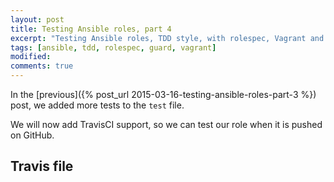 ```yaml
---
layout: post
title: Testing Ansible roles, part 4
excerpt: "Testing Ansible roles, TDD style, with rolespec, Vagrant and Guard"
tags: [ansible, tdd, rolespec, guard, vagrant]
modified: 
comments: true
---
```


In the [previous]({% post_url 2015-03-16-testing-ansible-roles-part-3 %}) post, we added more tests to the `test` file.

We will now add TravisCI support, so we can test our role when it is pushed on GitHub.

## Travis file
